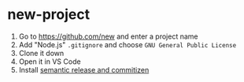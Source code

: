 # new-project

1. Go to https://github.com/new and enter a project name
1. Add "Node.js" `.gitignore` and choose `GNU General Public License`
1. Clone it down
1. Open it in VS Code
1. Install [semantic release and commitizen](semantic-release-commitizen.md)
